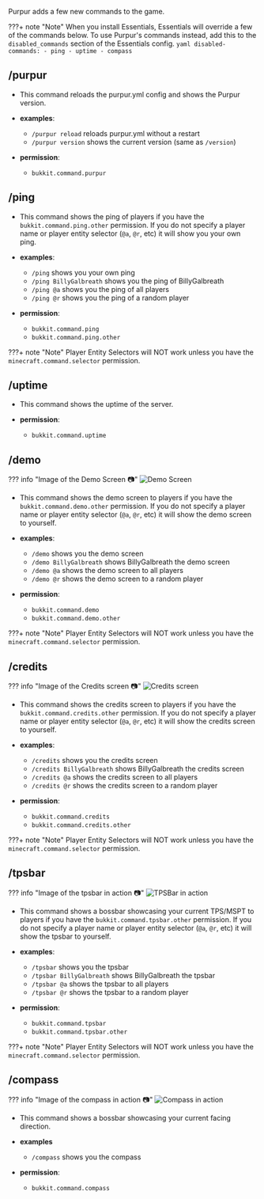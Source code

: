 Purpur adds a few new commands to the game.

???+ note "Note"
    When you install Essentials, Essentials will override a few of the commands below. To use Purpur's commands instead, add this to the `disabled_commands` section of the Essentials config.
    ``` yaml
    disabled-commands:
      - ping
      - uptime
      - compass
    ```

## /purpur
- This command reloads the purpur.yml config and shows the Purpur version.

- **examples**:
    - `/purpur reload` reloads purpur.yml without a restart
    - `/purpur version` shows the current version (same as `/version`)

- **permission**:
    - `bukkit.command.purpur`

## /ping
- This command shows the ping of players if you have the `bukkit.command.ping.other` permission. If you do not specify a player name or player entity selector (`@a`, `@r`, etc) it will show you your own ping.

- **examples**:
    - `/ping` shows you your own ping
    - `/ping BillyGalbreath` shows you the ping of BillyGalbreath
    - `/ping @a` shows you the ping of all players
    - `/ping @r` shows you the ping of a random player

- **permission**:
    - `bukkit.command.ping`
    - `bukkit.command.ping.other`

???+ note "Note"
    Player Entity Selectors will NOT work unless you have the `minecraft.command.selector` permission.

## /uptime
- This command shows the uptime of the server.

- **permission**:
    - `bukkit.command.uptime`

## /demo
??? info "Image of the Demo Screen 📷"
    ![Demo Screen](images/demo.png)
- This command shows the demo screen to players if you have the `bukkit.command.demo.other` permission. If you do not specify a player name or player entity selector (`@a`, `@r`, etc) it will show the demo screen to yourself.

- **examples**:
    - `/demo` shows you the demo screen
    - `/demo BillyGalbreath` shows BillyGalbreath the demo screen
    - `/demo @a` shows the demo screen to all players
    - `/demo @r` shows the demo screen to a random player

- **permission**:
    - `bukkit.command.demo`
    - `bukkit.command.demo.other`

???+ note "Note"
    Player Entity Selectors will NOT work unless you have the `minecraft.command.selector` permission.

## /credits
??? info "Image of the Credits screen 📷"
    ![Credits screen](images/credits.png)
- This command shows the credits screen to players if you have the `bukkit.command.credits.other` permission. If you do not specify a player name or player entity selector (`@a`, `@r`, etc) it will show the credits screen to yourself.

- **examples**:
    - `/credits` shows you the credits screen
    - `/credits BillyGalbreath` shows BillyGalbreath the credits screen
    - `/credits @a` shows the credits screen to all players
    - `/credits @r` shows the credits screen to a random player

- **permission**:
    - `bukkit.command.credits`
    - `bukkit.command.credits.other`

???+ note "Note"
    Player Entity Selectors will NOT work unless you have the `minecraft.command.selector` permission.

## /tpsbar
??? info "Image of the tpsbar in action 📷"
    ![TPSBar in action](images/bossbar.gif)
- This command shows a bossbar showcasing your current TPS/MSPT to players if you have the `bukkit.command.tpsbar.other` permission. If you do not specify a player name or player entity selector (`@a`, `@r`, etc) it will show the tpsbar to yourself.

- **examples**:
    - `/tpsbar` shows you the tpsbar
    - `/tpsbar BillyGalbreath` shows BillyGalbreath the tpsbar
    - `/tpsbar @a` shows the tpsbar to all players
    - `/tpsbar @r` shows the tpsbar to a random player

- **permission**:
    - `bukkit.command.tpsbar`
    - `bukkit.command.tpsbar.other`

???+ note "Note"
    Player Entity Selectors will NOT work unless you have the `minecraft.command.selector` permission.

## /compass
??? info "Image of the compass in action 📷"
    ![Compass in action](images/bossbar.gif)
- This command shows a bossbar showcasing your current facing direction.

- **examples**
    - `/compass` shows you the compass

- **permission**:
    - `bukkit.command.compass`
